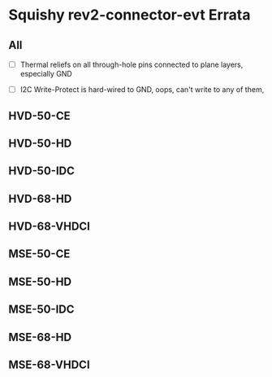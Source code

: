 # Squishy rev2-connector-evt Errata

## All

* [ ] Thermal reliefs on all through-hole pins connected to plane layers, especially GND
* [ ] I2C Write-Protect is hard-wired to GND, oops, can't write to any of them,


## HVD-50-CE

## HVD-50-HD

## HVD-50-IDC

## HVD-68-HD

## HVD-68-VHDCI

## MSE-50-CE

## MSE-50-HD

## MSE-50-IDC

## MSE-68-HD

## MSE-68-VHDCI
